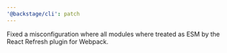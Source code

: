 ```yaml
---
'@backstage/cli': patch
---
```


Fixed a misconfiguration where all modules where treated as ESM by the React Refresh plugin for Webpack.
